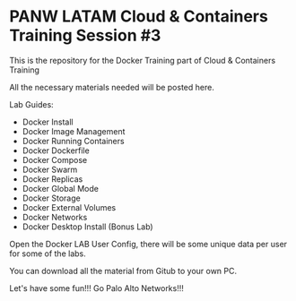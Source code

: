 # PANW LATAM Cloud & Containers Training Session #3

This is the repository for the Docker Training part of Cloud & Containers Training

All the necessary materials needed will be posted here.

Lab Guides:

- Docker Install
- Docker Image Management
- Docker Running Containers
- Docker Dockerfile
- Docker Compose
- Docker Swarm
- Docker Replicas
- Docker Global Mode
- Docker Storage
- Docker External Volumes
- Docker Networks
- Docker Desktop Install (Bonus Lab)

Open the Docker LAB User Config, there will be some unique data per user for some of the labs.

You can download all the material from Gitub to your own PC.

Let's have some fun!!! Go Palo Alto Networks!!!
